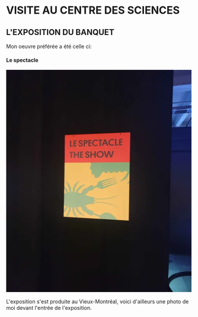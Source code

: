 # VISITE AU CENTRE DES SCIENCES

## **L'EXPOSITION DU BANQUET**
Mon oeuvre préférée a été celle ci: 
#### Le spectacle

<img src="./medias/le_spectacle.webp" width="500" height="600"/>

L'exposition s'est produite au Vieux-Montréal, voici d'ailleurs une photo de moi devant l'entrée de l'exposition. 
